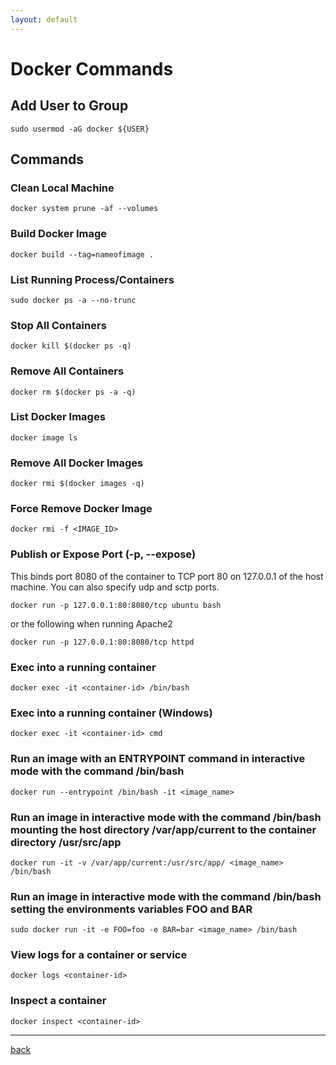 ```yaml
---
layout: default
---
```


# Docker Commands

## Add User to Group

`sudo usermod -aG docker ${USER}`

## Commands

### Clean Local Machine

`docker system prune -af --volumes`

### Build Docker Image

`docker build --tag=nameofimage .`

### List Running Process/Containers

`sudo docker ps -a --no-trunc`

### Stop All Containers

`docker kill $(docker ps -q)`

### Remove All Containers

`docker rm $(docker ps -a -q)`

### List Docker Images

`docker image ls`

### Remove All Docker Images

`docker rmi $(docker images -q)`

### Force Remove Docker Image

`docker rmi -f <IMAGE_ID>`

### Publish or Expose Port (-p, --expose)

This binds port 8080 of the container to TCP port 80 on 127.0.0.1 of the host machine. You can also specify udp and sctp ports.

`docker run -p 127.0.0.1:80:8080/tcp ubuntu bash`

or the following when running Apache2

`docker run -p 127.0.0.1:80:8080/tcp httpd`

### Exec into a running container

`docker exec -it <container-id> /bin/bash`

### Exec into a running container (Windows)

`docker exec -it <container-id> cmd`

### Run an image with an ENTRYPOINT command in interactive mode with the command /bin/bash

`docker run --entrypoint /bin/bash -it <image_name>`

### Run an image in interactive mode with the command /bin/bash mounting the host directory /var/app/current to the container directory /usr/src/app

`docker run -it -v /var/app/current:/usr/src/app/ <image_name> /bin/bash`

### Run an image in interactive mode with the command /bin/bash setting the environments variables FOO and BAR

`sudo docker run -it -e FOO=foo -e BAR=bar <image_name> /bin/bash`

### View logs for a container or service

`docker logs <container-id>`

### Inspect a container

`docker inspect <container-id>`

---

[back](../til.md)
